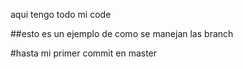 aqui tengo todo mi code

##esto es un ejemplo de como se manejan las branch

#hasta mi primer commit en master
